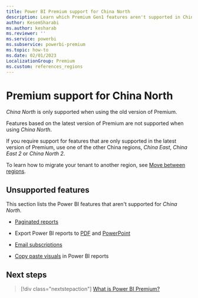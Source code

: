 ```yaml
---
title: Power BI Premium support for China North
description: Learn which Premium Gen1 features aren't supported in China North.
author: KesemSharabi
ms.author: kesharab
ms.reviewer: ''
ms.service: powerbi
ms.subservice: powerbi-premium
ms.topic: how-to
ms.date: 02/01/2023
LocalizationGroup: Premium
ms.custom: references_regions
---
```


# Premium support for China North

*China North* is only supported when using the old version of Premium.

Features based on the latest version of Premium are not supported when using *China North*.

If you require support for features that are only supported in the latest version of Premium, use one of the other China regions, *China East*, *China East 2* or *China North 2*.

To learn how to migrate your tenant to another region, see [Move between regions](../support/service-admin-region-move.md).

## Unsupported features

This section lists the Power BI features that aren't supported for *China North*.

* [Paginated reports](../paginated-reports/paginated-reports-report-builder-power-bi.md)

* Export Power BI reports to [PDF](../consumer/end-user-pdf.md) and [PowerPoint](../collaborate-share/end-user-powerpoint.md)

* [Email subscriptions](/power-bi/collaborate-share/end-user-subscribe)

* [Copy paste visuals](../visuals/power-bi-visualization-copy-paste.md) in Power BI reports

## Next steps

>[!div class="nextstepaction"]
>[What is Power BI Premium?](service-premium-gen2-what-is.md)